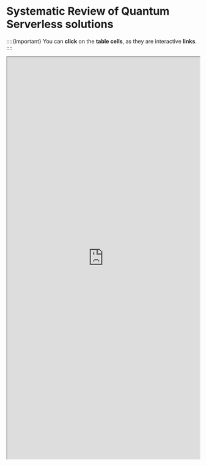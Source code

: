 # Systematic Review of Quantum Serverless solutions
::::{important}
You can **click** on the **table cells**, as they are interactive **links**.
::::

<iframe src="https://drive.google.com/file/d/1g1Ht2taXqgjvquD72OAAaCAa_4AyYCau/preview" width="100%" height="1050px" allow="autoplay"></iframe>
